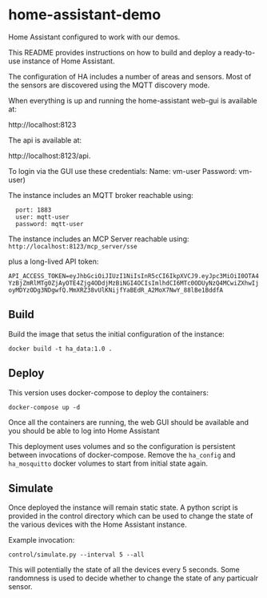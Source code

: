 # home-assistant-demo

Home Assistant configured to work with our demos.

This README provides instructions on how to build and deploy a ready-to-use instance of Home Assistant.

The configuration of HA includes a number of areas and sensors. Most of the sensors are discovered using the MQTT discovery mode.

When everything is up and running the home-assistant web-gui is available at:  

http://localhost:8123

The api is available at:

http://localhost:8123/api.

To login via the GUI use these credentials:
Name: vm-user
Password: vm-user)

The instance includes an MQTT broker reachable using:
```
  port: 1883
  user: mqtt-user
  password: mqtt-user    
```
The instance includes an MCP Server reachable using: 
```http://localhost:8123/mcp_server/sse```

plus a long-lived API token:

```API_ACCESS_TOKEN=eyJhbGciOiJIUzI1NiIsInR5cCI6IkpXVCJ9.eyJpc3MiOiI0OTA4YzBjZmRlMTg0ZjAyOTE4Zjg4ODdjMzBiNGI4OCIsImlhdCI6MTc0ODUyNzQ4MCwiZXhwIjoyMDYzODg3NDgwfQ.MmXRZ38vUlKNijfYaBEdR_A2MoX7NwY_88lBe1BddfA```

## Build

Build the image that setus the initial configuration of the instance:

`docker build -t ha_data:1.0 .`

## Deploy

This version uses docker-compose to deploy the containers:

`docker-compose up -d`

Once all the containers are running, the web GUI should be available and you should be able to log into Home Assistant

This deployment uses volumes and so the configuration is persistent between invocations of docker-compose. 
Remove the `ha_config` and `ha_mosquitto` docker volumes to start from initial state again.


## Simulate

Once deployed the instance will remain static state. A python script is provided in the control directory which can be used to change the state of the various devices with the Home Assistant instance.

Example invocation:

`control/simulate.py --interval 5 --all`

This will potentially the state of all the devices every 5 seconds. Some randomness is used to decide whether to change the state of any particualr sensor.








